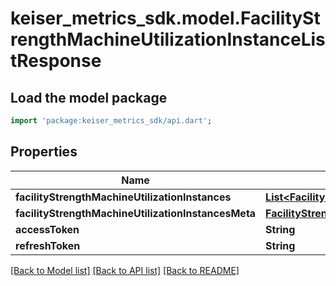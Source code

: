 # keiser_metrics_sdk.model.FacilityStrengthMachineUtilizationInstanceListResponse

## Load the model package
```dart
import 'package:keiser_metrics_sdk/api.dart';
```

## Properties
Name | Type | Description | Notes
------------ | ------------- | ------------- | -------------
**facilityStrengthMachineUtilizationInstances** | [**List&lt;FacilityStrengthMachineUtilizationInstanceData&gt;**](FacilityStrengthMachineUtilizationInstanceData.md) |  | 
**facilityStrengthMachineUtilizationInstancesMeta** | [**FacilityStrengthMachineUtilizationInstancesMeta**](FacilityStrengthMachineUtilizationInstancesMeta.md) |  | 
**accessToken** | **String** |  | [optional] 
**refreshToken** | **String** |  | [optional] 

[[Back to Model list]](../README.md#documentation-for-models) [[Back to API list]](../README.md#documentation-for-api-endpoints) [[Back to README]](../README.md)



